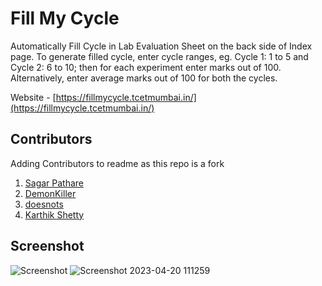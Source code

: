 # Fill My Cycle
Automatically Fill Cycle in Lab Evaluation Sheet on the back side of Index page. To generate filled cycle, enter cycle ranges, eg. Cycle 1: 1 to 5 and Cycle 2: 6 to 10; then for each experiment enter marks out of 100. Alternatively, enter average marks out of 100 for both the cycles.

Website - [https://fillmycycle.tcetmumbai.in/](https://fillmycycle.tcetmumbai.in/)

## Contributors
Adding Contributors to readme as this repo is a fork
1. [Sagar Pathare](https://github.com/sspathare97)
2. [DemonKiller](https://github.com/demonkillerr)
3. [doesnots](https://github.com/doesnots) 
4. [Karthik Shetty](https://github.com/KarthikShetty27)

## Screenshot
![Screenshot](https://gateway.ipfs.io/ipfs/bafkreig4ke42ddqqmwny2elvvfz4gdoio4mapyuhbsrgybnljer6cjmmlq)
![Screenshot 2023-04-20 111259](https://user-images.githubusercontent.com/98795410/233456504-e7e52a5e-91e9-46f3-be29-5ba6445db93c.png)
